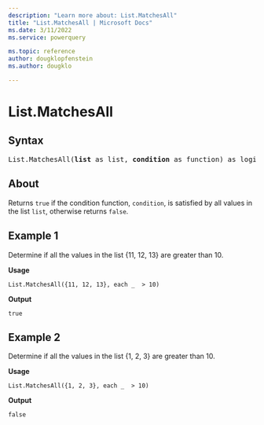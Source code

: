 ```yaml
---
description: "Learn more about: List.MatchesAll"
title: "List.MatchesAll | Microsoft Docs"
ms.date: 3/11/2022
ms.service: powerquery

ms.topic: reference
author: dougklopfenstein
ms.author: dougklo

---
```

# List.MatchesAll

## Syntax

<pre>
List.MatchesAll(<b>list</b> as list, <b>condition</b> as function) as logical
</pre>
  
## About

Returns `true` if the condition function, `condition`, is satisfied by all values in the list `list`, otherwise returns `false`.

## Example 1

Determine if all the values in the list {11, 12, 13} are greater than 10.

**Usage**

```powerquery-m
List.MatchesAll({11, 12, 13}, each _  > 10)
```

**Output**

`true`

## Example 2

Determine if all the values in the list {1, 2, 3} are greater than 10.

**Usage**

```powerquery-m
List.MatchesAll({1, 2, 3}, each _  > 10)
```

**Output**

`false`
